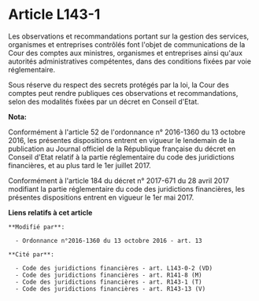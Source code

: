 # Article L143-1

Les observations et recommandations portant sur la gestion des services, organismes et entreprises contrôlés font l'objet de
communications de la Cour des comptes aux ministres, organismes et entreprises ainsi qu'aux autorités administratives
compétentes, dans des conditions fixées par voie réglementaire. 

Sous réserve du respect des secrets protégés par la loi, la Cour des comptes peut rendre publiques ces observations et
recommandations, selon des modalités fixées par un décret en Conseil d'Etat.

**Nota:**

Conformément à l'article 52 de l'ordonnance n° 2016-1360 du 13 octobre 2016, les présentes dispositions entrent en vigueur le
lendemain de la publication au Journal officiel de la République française du décret en Conseil d'Etat relatif à la partie
réglementaire du code des juridictions financières, et au plus tard le 1er juillet 2017.

Conformément à l'article 184 du décret n° 2017-671 du 28 avril 2017 modifiant la partie réglementaire du code des
juridictions financières, les présentes dispositions entrent en vigueur le 1er mai 2017.

**Liens relatifs à cet article**

	**Modifié par**:

	  - Ordonnance n°2016-1360 du 13 octobre 2016 - art. 13

	**Cité par**:

	  - Code des juridictions financières - art. L143-0-2 (VD)
	  - Code des juridictions financières - art. R141-8 (M)
	  - Code des juridictions financières - art. R143-1 (T)
	  - Code des juridictions financières - art. R143-13 (V)
